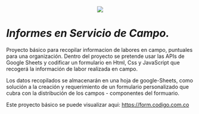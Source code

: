 <h1 align="center"><img src="https://photos.app.goo.gl/uUnuGBBhJ1PLWigj9)"/></h1>

# _Informes en Servicio de Campo._

Proyecto básico para recopilar informacion de labores en campo, puntuales para una organización.
Dentro del proyecto se pretende usar las APIs de Google Sheets y codificar un formulario en Html, Css
y JavaScript que recogerá la información de labor realizada en campo.

Los datos recopilados se almacenarán en una hoja de google-Sheets, como solución a la creación y requerimiento de un formulario personalizado que cubra con la distribución de los campos - componentes del formuario.

Este proyecto básico se puede visualizar aqui: https://form.codigo.com.co
